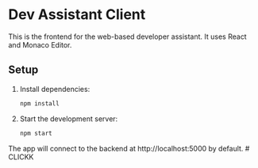 # Dev Assistant Client

This is the frontend for the web-based developer assistant. It uses React and Monaco Editor.

## Setup

1. Install dependencies:
   ```bash
   npm install
   ```
2. Start the development server:
   ```bash
   npm start
   ```

The app will connect to the backend at http://localhost:5000 by default. #   C L I C K K  
 
